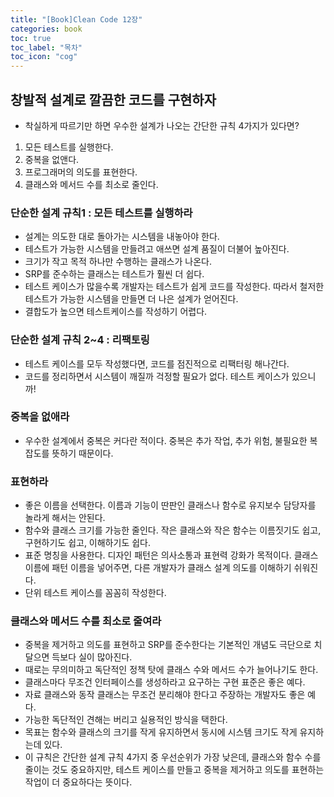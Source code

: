 ```yaml
---
title: "[Book]Clean Code 12장"
categories: book
toc: true
toc_label: "목차"
toc_icon: "cog"
---
```


## 창발적 설계로 깔끔한 코드를 구현하자

- 착실하게 따르기만 하면 우수한 설계가 나오는 간단한 규칙 4가지가 있다면?
1. 모든 테스트를 실행한다.
2. 중복을 없앤다.
3. 프로그래머의 의도를 표현한다.
4. 클래스와 메서드 수를 최소로 줄인다.

### 단순한 설계 규칙1 : 모든 테스트를 실행하라

- 설계는 의도한 대로 돌아가는 시스템을 내놓아야 한다.
- 테스트가 가능한 시스템을 만들려고 애쓰면 설계 품질이 더불어 높아진다.
- 크기가 작고 목적 하나만 수행하는 클래스가 나온다.
- SRP를 준수하는 클래스는 테스트가 훨씬 더 쉽다.
- 테스트 케이스가 많을수록 개발자는 테스트가 쉽게 코드를 작성한다. 따라서 철저한 테스트가 가능한 시스템을 만들면 더 나은 설계가 얻어진다.
- 결합도가 높으면 테스트케이스를 작성하기 어렵다.

### 단순한 설계 규칙 2~4 : 리팩토링

- 테스트 케이스를 모두 작성했다면, 코드를 점진적으로 리팩터링 해나간다.
- 코드를 정리하면서 시스템이 깨질까 걱정할 필요가 없다. 테스트 케이스가 있으니까!

### 중복을 없애라

- 우수한 설계에서 중복은 커다란 적이다. 중복은 추가 작업, 추가 위험, 불필요한 복잡도를 뜻하기 때문이다.

### 표현하라

- 좋은 이름을 선택한다. 이름과 기능이 딴판인 클래스나 함수로 유지보수 담당자를 놀라게 해서는 안된다.
- 함수와 클래스 크기를 가능한 줄인다. 작은 클래스와 작은 함수는 이름짓기도 쉽고, 구현하기도 쉽고, 이해하기도 쉽다.
- 표준 명칭을 사용한다. 디자인 패턴은 의사소통과 표현력 강화가 목적이다. 클래스 이름에 패턴 이름을 넣어주면, 다른 개발자가 클래스 설계 의도를 이해하기 쉬워진다.
- 단위 테스트 케이스를 꼼꼼히 작성한다.

### 클래스와 메서드 수를 최소로 줄여라

- 중복을 제거하고 의도를 표현하고 SRP를 준수한다는 기본적인 개념도 극단으로 치달으면 득보다 실이 많아진다.
- 때로는 무의미하고 독단적인 정책 탓에 클래스 수와 메서드 수가 늘어나기도 한다.
- 클래스마다 무조건 인터페이스를 생성하라고 요구하는 구현 표준은 좋은 예다.
- 자료 클래스와 동작 클래스는 무조건 분리해야 한다고 주장하는 개발자도 좋은 예다.
- 가능한 독단적인 견해는 버리고 실용적인 방식을 택한다.
- 목표는 함수와 클래스의 크기를 작게 유지하면서 동시에 시스템 크기도 작게 유지하는데 있다.
- 이 규칙은 간단한 설계 규칙 4가지 중 우선순위가 가장 낮은데, 클래스와 함수 수를 줄이는 것도 중요하지만, 테스트 케이스를 만들고 중복을 제거하고 의도를 표현하는 작업이 더 중요하다는 뜻이다.